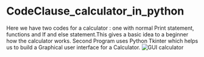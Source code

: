 # CodeClause_calculator_in_python
Here we have two codes for a calculator :
one with normal Print statement, functions and If and else statement.This gives a basic idea to a beginner how the calculator works.
Second Program uses Python Tkinter which helps us to build a Graphical user interface for a Calculator.
![GUI calculator](https://user-images.githubusercontent.com/125131941/222944328-ed22b24b-3702-4cb8-983e-50f09796658d.png)
